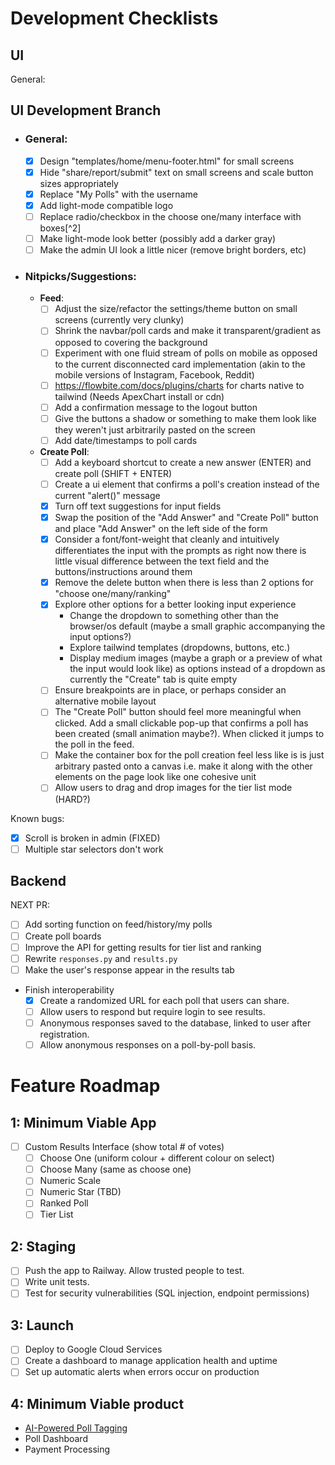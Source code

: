 # Development Checklists

## UI

General:

## UI Development Branch

- ### General:
  - [x] Design "templates/home/menu-footer.html" for small screens
  - [x] Hide "share/report/submit" text on small screens and scale button sizes appropriately
  - [x] Replace "My Polls" with the username
  - [x] Add light-mode compatible logo
  - [ ] Replace radio/checkbox in the choose one/many interface with boxes[^2]
  - [ ] Make light-mode look better (possibly add a darker gray)
  - [ ] Make the admin UI look a little nicer (remove bright borders, etc)
- ### Nitpicks/Suggestions:
  - **Feed**:
    - [ ] Adjust the size/refactor the settings/theme button on small screens (currently very clunky)
    - [ ] Shrink the navbar/poll cards and make it transparent/gradient as opposed to covering the background
    - [ ] Experiment with one fluid stream of polls on mobile as opposed to the current disconnected card implementation (akin to the mobile versions of Instagram, Facebook, Reddit)
    - [ ] https://flowbite.com/docs/plugins/charts for charts native to tailwind (Needs ApexChart install or cdn)
    - [ ] Add a confirmation message to the logout button
    - [ ] Give the buttons a shadow or something to make them look like they weren't just arbitrarily pasted on the screen
    - [ ] Add date/timestamps to poll cards
  - **Create Poll**:
    - [ ] Add a keyboard shortcut to create a new answer (ENTER) and create poll (SHIFT + ENTER)
    - [ ] Create a ui element that confirms a poll's creation instead of the current "alert()" message
    - [x] Turn off text suggestions for input fields
    - [x] Swap the position of the "Add Answer" and "Create Poll" button and place "Add Answer" on the left side of the form
    - [x] Consider a font/font-weight that cleanly and intuitively differentiates the input with the prompts as right now there is little visual difference between the text field and the buttons/instructions around them
    - [x] Remove the delete button when there is less than 2 options for "choose one/many/ranking"
    - [x] Explore other options for a better looking input experience
      - Change the dropdown to something other than the browser/os default (maybe a small graphic accompanying the input options?)
      - Explore tailwind templates (dropdowns, buttons, etc.)
      - Display medium images (maybe a graph or a preview of what the input would look like) as options instead of a dropdown as currently the "Create" tab is quite empty
    - [ ] Ensure breakpoints are in place, or perhaps consider an alternative mobile layout
    - [ ] The "Create Poll" button should feel more meaningful when clicked. Add a small clickable pop-up that confirms a poll has been created (small animation maybe?). When clicked it jumps to the poll in the feed.
    - [ ] Make the container box for the poll creation feel less like is is just arbitrary pasted onto a canvas i.e. make it along with the other elements on the page look like one cohesive unit
    - [ ] Allow users to drag and drop images for the tier list mode (HARD?)

Known bugs:

- [x] Scroll is broken in admin (FIXED)
- [ ] Multiple star selectors don't work

## Backend

NEXT PR:

- [ ] Add sorting function on feed/history/my polls
- [ ] Create poll boards
- [ ] Improve the API for getting results for tier list and ranking
- [ ] Rewrite `responses.py` and `results.py`
- [ ] Make the user's response appear in the results tab
- Finish interoperability
  - [x] Create a randomized URL for each poll that users can share.
  - [ ] Allow users to respond but require login to see results.
  - [ ] Anonymous responses saved to the database, linked to user after registration.
  - [ ] Allow anonymous responses on a poll-by-poll basis.

# Feature Roadmap

## 1: Minimum Viable App

- [ ] Custom Results Interface (show total # of votes)
  - [ ] Choose One (uniform colour + different colour on select)
  - [ ] Choose Many (same as choose one)
  - [ ] Numeric Scale
  - [ ] Numeric Star (TBD)
  - [ ] Ranked Poll
  - [ ] Tier List

## 2: Staging

- [ ] Push the app to Railway. Allow trusted people to test.
- [ ] Write unit tests.
- [ ] Test for security vulnerabilities (SQL injection, endpoint permissions)

## 3: Launch

- [ ] Deploy to Google Cloud Services
- [ ] Create a dashboard to manage application health and uptime
- [ ] Set up automatic alerts when errors occur on production

## 4: Minimum Viable product

- [AI-Powered Poll Tagging](https://docs.google.com/document/d/1knJN9BY2EJ27TZhUlEIYxNZZmU6g-eYaLxmL75ShN_U/edit?usp=drive_link)
- Poll Dashboard
- Payment Processing
